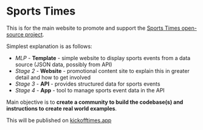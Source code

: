 # Sports Times 

This is for the main website to promote and support the [Sports Times open-source project](https://github.com/sportstimes).

Simplest explanation is as follows:

 * _MLP_ - **Template** - simple website to display sports events from a data source (JSON data, possibly from API)
 * _Stage 2_ - **Website** - promotional content site to explain this in greater detail and how to get involved
 * _Stage 3_ - **API** - provides structured data for sports events
 * _Stage 4_ - **App** - tool to manage sports event data in the API

Main objective is to **create a community to build the codebase(s) and instructions to create real world examples**.

This will be published on [kickofftimes.app](https://kickofftimes.app)

